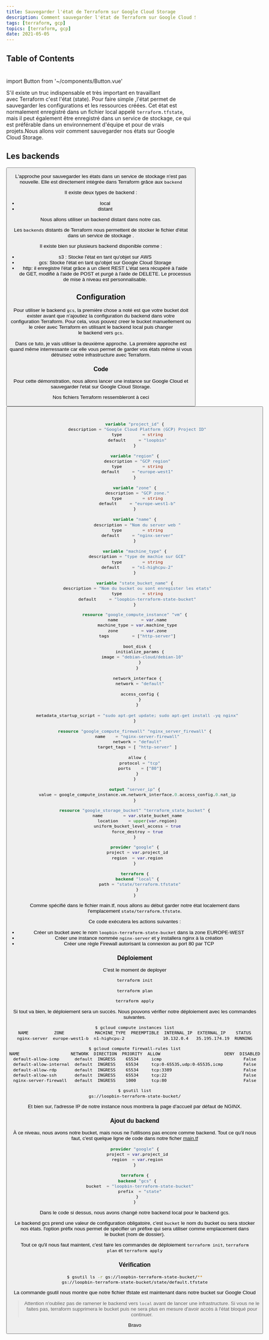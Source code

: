```yaml
---
title: Sauvegarder l'état de Terraform sur Google Cloud Storage
description: Comment sauvegarder l'état de Terraform sur Google Cloud Storage
tags: [terraform, gcp]
topics: [terraform, gcp]
date: 2021-05-05
---
```


## Table of Contents

#

import Button from '~/components/Button.vue'

S'il existe un truc indispensable et très important en travaillant avec Terraform c'est l'état (state). Pour faire simple ,l'état permet de sauvegarder les configurations et les ressources créées. Cet état est normalement enregistré dans un fichier local appelé `terraform.tfstate`, mais il peut également être enregistré dans un service de stockage, ce qui est préférable dans un environnement d'équipe et pour de vrais projets.Nous allons voir comment sauvegarder nos états sur Google Cloud Storage.

## Les backends

<Button isDoc text="Documentation" link="https://www.terraform.io/docs/language/settings/backends/index.html"/>

L'approche pour sauvegarder les états dans un service de stockage n'est pas nouvelle. Elle est directement intégrée dans Terraform grâce aux `backend`

Il existe deux types de backend :

- local
- distant

Nous allons utiliser un backend distant dans notre cas.

Les `backends` distants de Terraform nous permettent de stocker le fichier d'état dans un service de stockage .

Il existe bien sur plusieurs backend disponible comme :

- s3 : Stocke l'état en tant qu'objet sur AWS
- gcs: Stocke l'état en tant qu'objet sur Google Cloud Storage
- http: il enregistre l'état grâce a un client REST L'état sera récupéré à l'aide de GET, modifié à l'aide de POST et purgé à l'aide de DELETE. Le processus de mise à niveau est personnalisable.

## Configuration

Pour utiliser le backend `gcs`, la première chose a noté est que votre bucket doit exister avant que n'ajoutiez la configuration du backend dans votre configuration Terraform. Pour cela, vous pouvez creer le bucket manuellement ou le créer avec Terraform en utilisant le backend local puis changer le backend vers `gcs`.

Dans ce tuto, je vais utiliser la deuxième approche. La première approche est quand même interressante car elle vous permet de garder vos états même si vous détruisez votre infrastructure avec Terraform.

### Code

Pour cette démonstration, nous allons lancer une instance sur Google Cloud et sauvegarder l'etat sur Google Cloud Storage.

Nos fichiers Terraform ressembleront à ceci

<Button isGithub=true text="Code sur Github" link="https://github.com/CorneilleEdi/terraform-state-google-cloud"/>

#

```json:title=variable.tf
variable "project_id" {
  description = "Google Cloud Platform (GCP) Project ID"
  type        = string
  default     = "loopbin"
}

variable "region" {
  description = "GCP region"
  type        = string
  default     = "europe-west1"
}

variable "zone" {
  description = "GCP zone."
  type        = string
  default     = "europe-west1-b"
}

variable "name" {
  description = "Nom du server web "
  type        = string
  default     = "nginx-server"
}

variable "machine_type" {
  description = "type de machie sur GCE"
  type        = string
  default     = "n1-highcpu-2"
}

variable "state_bucket_name" {
  description = "Nom du bucket ou sont enregister les etats"
  type        = string
  default     = "loopbin-terraform-state-bucket"
}
```

```json:title=compute.tf
resource "google_compute_instance" "vm" {
  name         = var.name
  machine_type = var.machine_type
  zone         = var.zone
  tags         = ["http-server"]

  boot_disk {
    initialize_params {
      image = "debian-cloud/debian-10"
    }
  }

  network_interface {
    network = "default"

    access_config {
    }
  }

  metadata_startup_script = "sudo apt-get update; sudo apt-get install -yq nginx"
}

resource "google_compute_firewall" "nginx_server_firewall" {
  name    = "nginx-server-firewall"
  network = "default"
  target_tags = [ "http-server" ]

  allow {
    protocol = "tcp"
    ports    = ["80"]
  }
}

output "server_ip" {
  value = google_compute_instance.vm.network_interface.0.access_config.0.nat_ip
}
```

```json:title=storage.tf
resource "google_storage_bucket" "terraform_state_bucket" {
  name        = var.state_bucket_name
  location    = upper(var.region)
  uniform_bucket_level_access = true
  force_destroy = true
}
```

```json:title=main.tf
provider "google" {
  project = var.project_id
  region  = var.region
}

terraform {
  backend "local" {
    path = "state/terraform.tfstate"
  }
}
```

Comme spécifié dans le fichier main.tf, nous allons au début garder notre état localement dans l'emplacement `state/terraform.tfstate`.

Ce code exécutera les actions suivantes :

- Créer un bucket avec le nom `loopbin-terraform-state-bucket` dans la zone EUROPE-WEST
- Créer une instance nommée `nginx-server` et y installera nginx à la création
- Créer une règle Firewall autorisant la connexion au port 80 par TCP

### Déploiement

C'est le moment de deployer

```bash
terraform init
```

```bash
terraform plan
```

```bash
terraform apply
```

Si tout va bien, le déploiement sera un succès. Nous pouvons vérifier notre déploiement avec les commandes suivantes.

```bash
$ gcloud compute instances list
NAME          ZONE            MACHINE_TYPE  PREEMPTIBLE  INTERNAL_IP  EXTERNAL_IP    STATUS
nginx-server  europe-west1-b  n1-highcpu-2               10.132.0.4   35.195.174.19  RUNNING
```

```bash
$ gcloud compute firewall-rules list
NAME                    NETWORK  DIRECTION  PRIORITY  ALLOW                         DENY  DISABLED
default-allow-icmp      default  INGRESS    65534     icmp                                False
default-allow-internal  default  INGRESS    65534     tcp:0-65535,udp:0-65535,icmp        False
default-allow-rdp       default  INGRESS    65534     tcp:3389                            False
default-allow-ssh       default  INGRESS    65534     tcp:22                              False
nginx-server-firewall   default  INGRESS    1000      tcp:80                              False
```

```bash
$ gsutil list
gs://loopbin-terraform-state-bucket/
```

Et bien sur, l'adresse IP de notre instance nous montrera la page d'accueil par défaut de NGINX.

### Ajout du backend

À ce niveau, nous avons notre bucket, mais nous ne l'utilisons pas encore comme backend. Tout ce qu'il nous faut, c'est quelque ligne de code dans notre ficher [main.tf](http://main.tf/)

```json:title=main.tf
provider "google" {
  project = var.project_id
  region  = var.region
}

terraform {
  backend "gcs" {
    bucket  = "loopbin-terraform-state-bucket"
    prefix  = "state"
  }
}
```

Dans le code si dessus, nous avons changé notre backend local pour le backend gcs.

Le backend gcs prend une valeur de configuration obligatoire, c'est `bucket` le nom du bucket ou sera stocker nos états. l'option préfix nous permet de spécifier un préfixe qui sera utiliser comme emplacement dans le bucket (nom de dossier).

Tout ce qu'il nous faut maintent, c'est faire les commandes de déploiement `terraform init`, `terraform plan` et `terraform apply`

### Vérification

```bash
$ gsutil ls -r gs://loopbin-terraform-state-bucket/**
gs://loopbin-terraform-state-bucket/state/default.tfstate
```

La commande gsutil nous montre que notre fichier tfstate est maintenant dans notre bucket sur Google Cloud

> Attention
> n'oubliez pas de ramener le backend vers `local` avant de lancer une infrastructure. Si vous ne le faites pas, terraform supprimera le bucket puis ne sera plus en mesure d'avoir accès à l'état bloqué pour continuer.

Bravo

